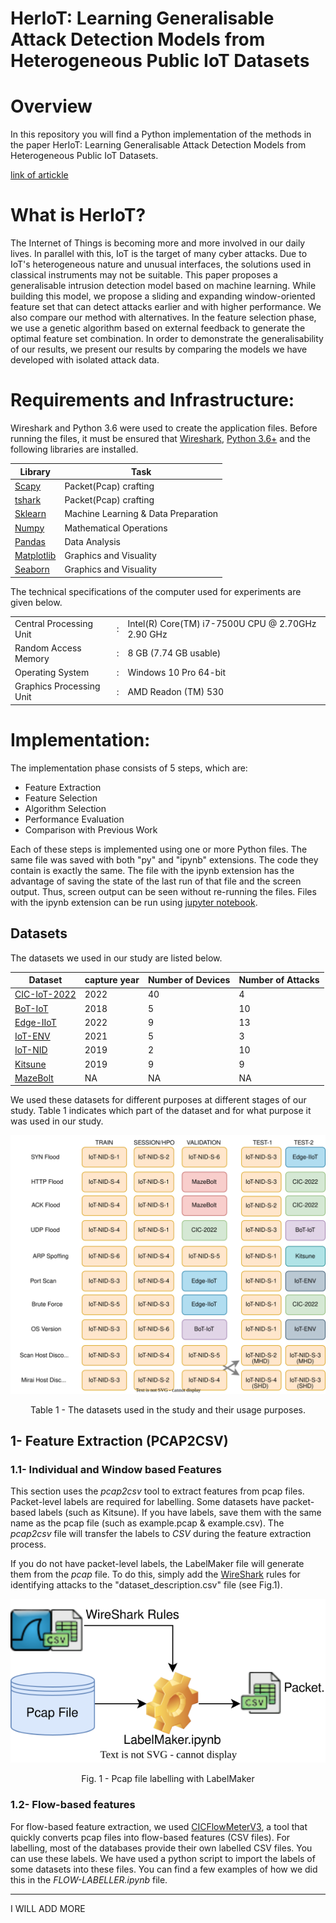 # HerIoT: Learning Generalisable Attack Detection Models from Heterogeneous Public IoT Datasets

# Overview
In this repository you will find a Python implementation of the methods in the paper HerIoT: Learning Generalisable Attack Detection Models from Heterogeneous Public IoT Datasets.

[link of artickle](https://kahramankostas.github.io/)


# What is HerIoT?

The Internet of Things is becoming more and more involved in our daily lives. In parallel with this, IoT is the target of many cyber attacks. Due to IoT's heterogeneous nature and unusual interfaces, the solutions used in classical instruments may not be suitable. This paper proposes a generalisable intrusion detection model based on machine learning. While building this model, we propose a sliding and expanding window-oriented feature set that can detect attacks earlier and with higher performance. We also compare our method with alternatives. In the feature selection phase, we use a genetic algorithm based on external feedback to generate the optimal feature set combination. In order to demonstrate the generalisability of our results, we present our results by comparing the models we have developed with isolated attack data.

# Requirements and Infrastructure: 

Wireshark and Python 3.6 were used to create the application files. Before running the files, it must be ensured that [Wireshark](https://www.wireshark.org/), [Python 3.6+](https://www.python.org/downloads/) and the following libraries are installed.

| Library | Task |
| ------ | ------ |
|[ Scapy ](https://scapy.net/)| Packet(Pcap) crafting |
|[ tshark ](https://www.wireshark.org/)| Packet(Pcap) crafting |
|[ Sklearn ](http://scikit-learn.org/stable/install.html)| Machine Learning & Data Preparation |
| [ Numpy ](http://www.numpy.org/) |Mathematical Operations|
| [ Pandas  ](https://pandas.pydata.org/pandas-docs/stable/install.html)|  Data Analysis|
| [ Matplotlib ](https://matplotlib.org/users/installing.html) |Graphics and Visuality|
| [Seaborn ](https://seaborn.pydata.org/) |Graphics and Visuality|




The technical specifications of the computer used for experiments are given below.

|  | |   |
| ------ |--|  ------ |
|Central Processing Unit|:|Intel(R) Core(TM) i7-7500U CPU @ 2.70GHz 2.90 GHz|
| Random Access Memory	|:|	8 GB (7.74 GB usable)|
| Operating System	|:|	Windows 10 Pro 64-bit |
| Graphics Processing Unit	|:|	AMD Readon (TM) 530|

# Implementation: 

The implementation phase consists of 5 steps, which are:

* Feature Extraction
* Feature Selection 
* Algorithm Selection 
* Performance Evaluation
* Comparison with Previous Work


Each of these steps is implemented using one or more Python files. The same file was saved with both "py" and "ipynb" extensions. The code they contain is exactly the same. The file with the ipynb extension has the advantage of saving the state of the last run of that file and the screen output. Thus, screen output can be seen without re-running the files. Files with the ipynb extension can be run using [jupyter notebook](http://jupyter.org/install). 

## Datasets
The datasets we used in our study are listed below.

| Dataset | capture year | Number of Devices | Number of Attacks  |
|---|---|---|---|
|[CIC-IoT-2022](https://www.unb.ca/cic/datasets/iotdataset-2022.html)| 2022|40|4|
|[BoT-IoT](https://research.unsw.edu.au/projects/bot-iot-dataset)| 2018|5|10|
|[Edge-IIoT](https://ieee-dataport.org/documents/edge-iiotset-new-comprehensive-realistic-cyber-security-dataset-iot-and-iiot-applications)| 2022|9|13|
|[IoT-ENV](https://ocslab.hksecurity.net/Datasets/iot-environment-dataset)| 2021|5|3|
|[IoT-NID](https://ocslab.hksecurity.net/Datasets/iot-network-intrusion-dataset)|2019|2|10|
|[Kitsune](https://www.kaggle.com/datasets/ymirsky/network-attack-dataset-kitsune)| 2019|9|9|
|[MazeBolt](https://kb.mazebolt.com/kbe_taxonomy/ddos-general/)|NA|NA|NA|






We used these datasets for different purposes at different stages of our study. Table 1 indicates which part of the dataset and for what purpose it was used in our study.




![Datasets](./imgs/datasets.svg)
<p style="text-align: center;">Table 1 - The datasets used in the study and their usage purposes.</p>


## 1- Feature Extraction (PCAP2CSV) 

### 1.1- Individual and Window based Features
This section uses the *pcap2csv* tool to extract features from pcap files. Packet-level labels are required for labelling. Some datasets have packet-based labels (such as Kitsune). If you have labels, save them with the same name as the pcap file (such as example.pcap & example.csv). The *pcap2csv* file will transfer the labels to *CSV* during the feature extraction process. 

If you do not have packet-level labels, the LabelMaker file will generate them from the *pcap* file. To do this, simply add the [WireShark](https://www.wireshark.org/) rules for identifying attacks to the "dataset_description.csv" file (see Fig.1).


![Alt text](./imgs/tshark.svg)
<p style="text-align: center;">Fig. 1 - Pcap file labelling with LabelMaker</p>



### 1.2- Flow-based features

For flow-based feature extraction, we used [CICFlowMeterV3](https://www.unb.ca/cic/research/applications.html), a tool that quickly converts pcap files into flow-based features (CSV files). For labelling, most of the databases provide their own labelled CSV files. You can use these labels. We have used a python script to import the labels of some datasets into these files. You can find a few examples of how we did this in the *FLOW-LABELLER.ipynb* file.

 


-------------------------------------------------------------------------------------------------------------------------------------------------------
I WILL ADD MORE

